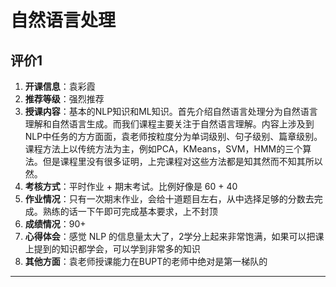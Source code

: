 # 自然语言处理

## 评价1

1. **开课信息**：袁彩霞
2. **推荐等级**：强烈推荐
3. **授课内容**：基本的NLP知识和ML知识。首先介绍自然语言处理分为自然语言理解和自然语言生成。而我们课程主要关注于自然语言理解。内容上涉及到NLP中任务的方方面面，袁老师按粒度分为单词级别、句子级别、篇章级别。课程方法上以传统方法为主，例如PCA，KMeans，SVM，HMM的三个算法。但是课程里没有很多证明，上完课程对这些方法都是知其然而不知其所以然。
4. **考核方式**：平时作业 + 期末考试。比例好像是 60 + 40
5. **作业情况**：只有一次期末作业，会给十道题目左右，从中选择足够的分数去完成。熟练的话一下午即可完成基本要求，上不封顶
6. **成绩情况**：90+
7. **心得体会**：感觉 NLP 的信息量太大了，2学分上起来非常饱满，如果可以把课上提到的知识都学会，可以学到非常多的知识
8. **其他方面**：袁老师授课能力在BUPT的老师中绝对是第一梯队的

---
